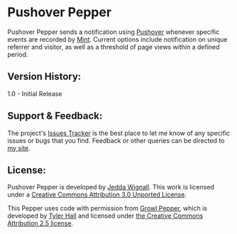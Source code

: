 Pushover Pepper
========

Pushover Pepper sends a notification using [Pushover](http://pushover.net/) whenever specific events are recorded by [Mint](http://haveamint.com). Current options include notification on unique referrer and visitor, as well as a threshold of page views within a defined period.


Version History:
--------
1.0 - Initial Release


Support & Feedback:
--------

The project's [Issues Tracker]() is the best place to let me know of any specific issues or bugs that you find. Feedback or other queries can be directed to [my site](http://jedda.me/contact-jedda/).


License:
--------

Pushover Pepper is developed by [Jedda Wignall](http://jedda.me/). This work is licensed under a [Creative Commons Attribution 3.0 Unported License](http://creativecommons.org/licenses/by/3.0/deed.en_US).

This Pepper uses code with permission from [Growl Pepper](http://haveamint.com/peppermill/pepper/49/growl/), which is developed by [Tyler Hall](http://clickontyler.com/) and licensed under [the Creative Commons Attribution 2.5 license](http://creativecommons.org/licenses/by/2.5/).